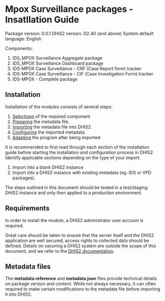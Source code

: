 # Mpox Surveillance packages - Insatllation Guide

Package version: 0.0.1
DHIS2 version: D2.40 (and above)
System default language: English

Components:
1. IDS_MPOX Surveillance Aggregate package
2. IDS_MPOX Surveillance Dashboard package
3. IDS-MPOX Case Surveillance - CRF (Case Report form) tracker
4. IDS-MPOX Case Surveillance - CIF (Case Investigation Form) tracker
5. IDS-MPOX - Complete package

## Installation

Installation of the modules consists of several steps:

1. [Selectiopn](#selection-of-required-component) of the required component
2. [Preparing](#preparing-the-metadata-file) the metadata file.
3. [Importing](#importing-metadata) the metadata file into DHIS2.
4. [Configuring](#configuration) the imported metadata.
5. [Adapting](#adapting-the-tracker-program) the program after being imported

It is recommended to first read through each section of the installation guide before starting the installation and configuration process in DHIS2. Identify applicable sections depending on the type of your import:

1. Import into a blank DHIS2 instance
2. Import into a DHIS2 instance with existing metadata (eg. IDS or VPD packages).

The steps outlined in this document should be tested in a test/staging DHIS2 instance and only then applied to a production environment.

## Requirements

In order to install the module, a DHIS2 administrator user account is required.

Great care should be taken to ensure that the server itself and the DHIS2 application are well secured, access rights to collected data should be defined. Details on securing a DHIS2 system are outside the scope of this document, and we refer to the [DHIS2 documentation](https://docs.dhis2.org/).

## Metadata files

The **metadata reference** and **metadata json** files provide technical details on package version and content.
While not always necessary, it can often required to make certain modifications to the metadata file before importing it into DHIS2.


